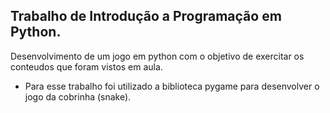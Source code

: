 <h2>Trabalho de Introdução a Programação em Python.</h2>

Desenvolvimento de um jogo em python com o objetivo de exercitar os conteudos que foram vistos em aula.

* Para esse trabalho foi utilizado a biblioteca pygame para desenvolver o jogo da cobrinha (snake).
